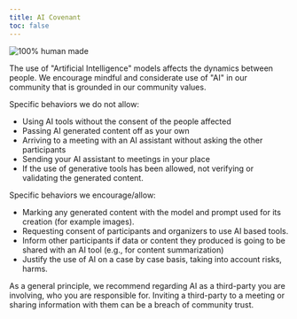 ```yaml
---
title: AI Covenant
toc: false
---
```


![100% human made](https://img.shields.io/badge/100%25%20human%20made-violet?style=for-the-badge&logo=myspace)

The use of "Artificial Intelligence" models affects the dynamics between people. We encourage mindful and considerate use of "AI" in our community that is grounded in our community values.

Specific behaviors we do not allow:

- Using AI tools without the consent of the people affected
- Passing AI generated content off as your own
- Arriving to a meeting with an AI assistant without asking the other participants
- Sending your AI assistant to meetings in your place
- If the use of generative tools has been allowed, not verifying or validating the generated content.

Specific behaviors we encourage/allow:

- Marking any generated content with the model and prompt used for its creation (for example images).
- Requesting consent of participants and organizers to use AI based tools.
- Inform other participants if data or content they produced is going to be shared with an AI tool (e.g., for content summarization)
- Justify the use of AI on a case by case basis, taking into account risks, harms.

As a general principle, we recommend regarding AI as a third-party you are involving, who you are responsible for. Inviting a third-party to a meeting or sharing information with them can be a breach of community trust.
